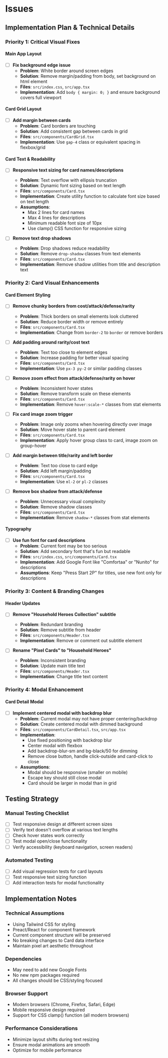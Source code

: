 # Issues

## Implementation Plan & Technical Details

### Priority 1: Critical Visual Fixes

#### Main App Layout

- [ ] **Fix background edge issue**
  - **Problem**: White border around screen edges
  - **Solution**: Remove margin/padding from body, set background on html element
  - **Files**: `src/index.css`, `src/app.tsx`
  - **Implementation**: Add `body { margin: 0; }` and ensure background covers full viewport

#### Card Grid Layout

- [ ] **Add margin between cards**
  - **Problem**: Card borders are touching
  - **Solution**: Add consistent gap between cards in grid
  - **Files**: `src/components/CardGrid.tsx`
  - **Implementation**: Use `gap-4` class or equivalent spacing in flexbox/grid

#### Card Text & Readability

- [ ] **Responsive text sizing for card names/descriptions**
  - **Problem**: Text overflow with ellipsis truncation
  - **Solution**: Dynamic font sizing based on text length
  - **Files**: `src/components/Card.tsx`
  - **Implementation**: Create utility function to calculate font size based on text length
  - **Assumptions**:
    - Max 2 lines for card names
    - Max 4 lines for descriptions
    - Minimum readable font size of 10px
    - Use clamp() CSS function for responsive sizing

- [ ] **Remove text drop shadows**
  - **Problem**: Drop shadows reduce readability
  - **Solution**: Remove `drop-shadow` classes from text elements
  - **Files**: `src/components/Card.tsx`
  - **Implementation**: Remove shadow utilities from title and description text

### Priority 2: Card Visual Enhancements

#### Card Element Styling

- [ ] **Remove chunky borders from cost/attack/defense/rarity**
  - **Problem**: Thick borders on small elements look cluttered
  - **Solution**: Reduce border width or remove entirely
  - **Files**: `src/components/Card.tsx`
  - **Implementation**: Change from `border-2` to `border` or remove borders

- [ ] **Add padding around rarity/cost text**
  - **Problem**: Text too close to element edges
  - **Solution**: Increase padding for better visual spacing
  - **Files**: `src/components/Card.tsx`
  - **Implementation**: Use `px-3 py-2` or similar padding classes

- [ ] **Remove zoom effect from attack/defense/rarity on hover**
  - **Problem**: Inconsistent hover states
  - **Solution**: Remove transform scale on these elements
  - **Files**: `src/components/Card.tsx`
  - **Implementation**: Remove `hover:scale-*` classes from stat elements

- [ ] **Fix card image zoom trigger**
  - **Problem**: Image only zooms when hovering directly over image
  - **Solution**: Move hover state to parent card element
  - **Files**: `src/components/Card.tsx`
  - **Implementation**: Apply hover group class to card, image zoom on group-hover

- [ ] **Add margin between title/rarity and left border**
  - **Problem**: Text too close to card edge
  - **Solution**: Add left margin/padding
  - **Files**: `src/components/Card.tsx`
  - **Implementation**: Use `ml-2` or `pl-2` classes

- [ ] **Remove box shadow from attack/defense**
  - **Problem**: Unnecessary visual complexity
  - **Solution**: Remove shadow classes
  - **Files**: `src/components/Card.tsx`
  - **Implementation**: Remove `shadow-*` classes from stat elements

#### Typography

- [ ] **Use fun font for card descriptions**
  - **Problem**: Current font may be too serious
  - **Solution**: Add secondary font that's fun but readable
  - **Files**: `src/index.css`, `src/components/Card.tsx`
  - **Implementation**: Add Google Font like "Comfortaa" or "Nunito" for descriptions
  - **Assumptions**: Keep "Press Start 2P" for titles, use new font only for descriptions

### Priority 3: Content & Branding Changes

#### Header Updates

- [ ] **Remove "Household Heroes Collection" subtitle**
  - **Problem**: Redundant branding
  - **Solution**: Remove subtitle from header
  - **Files**: `src/components/Header.tsx`
  - **Implementation**: Remove or comment out subtitle element

- [ ] **Rename "Pixel Cards" to "Household Heroes"**
  - **Problem**: Inconsistent branding
  - **Solution**: Update main title text
  - **Files**: `src/components/Header.tsx`
  - **Implementation**: Change title text content

### Priority 4: Modal Enhancement

#### Card Detail Modal

- [ ] **Implement centered modal with backdrop blur**
  - **Problem**: Current modal may not have proper centering/backdrop
  - **Solution**: Create centered modal with dimmed background
  - **Files**: `src/components/CardDetail.tsx`, `src/app.tsx`
  - **Implementation**:
    - Use fixed positioning with backdrop blur
    - Center modal with flexbox
    - Add backdrop-blur-sm and bg-black/50 for dimming
    - Remove close button, handle click-outside and card-click to close
  - **Assumptions**:
    - Modal should be responsive (smaller on mobile)
    - Escape key should still close modal
    - Card should be larger in modal than in grid

## Testing Strategy

### Manual Testing Checklist

- [ ] Test responsive design at different screen sizes
- [ ] Verify text doesn't overflow at various text lengths
- [ ] Check hover states work correctly
- [ ] Test modal open/close functionality
- [ ] Verify accessibility (keyboard navigation, screen readers)

### Automated Testing

- [ ] Add visual regression tests for card layouts
- [ ] Test responsive text sizing function
- [ ] Add interaction tests for modal functionality

## Implementation Notes

### Technical Assumptions

- Using Tailwind CSS for styling
- Preact/React for component framework
- Current component structure will be preserved
- No breaking changes to Card data interface
- Maintain pixel art aesthetic throughout

### Dependencies

- May need to add new Google Fonts
- No new npm packages required
- All changes should be CSS/styling focused

### Browser Support

- Modern browsers (Chrome, Firefox, Safari, Edge)
- Mobile responsive design required
- Support for CSS clamp() function (all modern browsers)

### Performance Considerations

- Minimize layout shifts during text resizing
- Ensure modal animations are smooth
- Optimize for mobile performance

